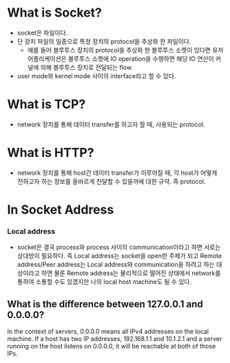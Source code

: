 # What is Socket?
- socket은 파일이다.
- 단 장치 파일의 일종으로 특정 장치의 protocol을 추상화 한 파일이다.
	- 예를 들어 블루투스 장치의 protocol을 추상화 한 블루투스 소켓이 있다면 유저 어플리케이션은 블루투스 소켓에 IO operation을 수행하면 해당 IO 연산이 커널에 의해 블루투스 장치로 전달되는 flow.
- user mode와 kernel mode 사이의 interface라고 할 수 있다.

# What is TCP?
- network 장치를 통해 데이터 transfer를 하고자 할 때, 사용되는 protocol.
# What is HTTP?
- network 장치를 통해 host간 데이터 transfer가 이루어질 때, 각 host가 어떻게 전하고자 하는 정보를 올바르게 전달할 수 있을까에 대한 규약. 즉 protocol.

# In Socket Address
### Local address
- socket은 결국 process와 process 사이의 communication이라고 하면 서로는 상대방이 필요하다.
  즉 Local address는 socket을 open한 주체가 되고 Remote address/Peer address는 Local address와 communication을 하려고 하는 대상이라고 하면 물론 Remote address는 물리적으로 떨어진 상태에서 network를 통하여 소통할 수도 있겠지만 나의 local host machine도 될 수 있다.


## What is the difference between 127.0.0.1 and 0.0.0.0?
In the context of servers, 0.0.0.0 means all IPv4 addresses on the local machine. If a host has two IP addresses, 192.168.1.1 and 10.1.2.1 and a server running on the host listens on 0.0.0.0, it will be reachable at both of those IPs.


